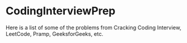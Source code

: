 # CodingInterviewPrep
Here is a list of some of the problems from Cracking Coding Interview, LeetCode, Pramp, GeeksforGeeks, etc.
